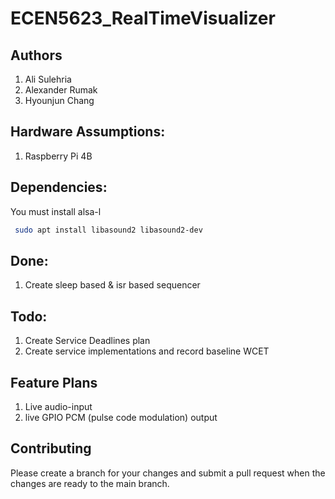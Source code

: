 # ECEN5623_RealTimeVisualizer

## Authors

1. Ali Sulehria
2. Alexander Rumak
3. Hyounjun Chang

## Hardware Assumptions:
1. Raspberry Pi 4B

## Dependencies:

You must install alsa-l
```sh
 sudo apt install libasound2 libasound2-dev
```

## Done:
1. Create sleep based & isr based sequencer

## Todo:
1. Create Service Deadlines plan
2. Create service implementations and record baseline WCET

## Feature Plans

1. Live audio-input
2. live GPIO PCM (pulse code modulation) output

## Contributing

Please create a branch for your changes and submit a pull request when
the changes are ready to the main branch.
